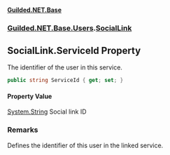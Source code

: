
#### [Guilded.NET.Base](Guilded_NET_Base 'Guilded_NET_Base')
### [Guilded.NET.Base.Users](Guilded_NET_Base#Guilded_NET_Base_Users 'Guilded.NET.Base.Users').[SocialLink](SocialLink 'Guilded.NET.Base.Users.SocialLink')
## SocialLink.ServiceId Property
The identifier of the user in this service.  
```csharp
public string ServiceId { get; set; }
```

#### Property Value
[System.String](https://docs.microsoft.com/en-us/dotnet/api/System.String 'System.String')
Social link ID
### Remarks
Defines the identifier of this user in the linked service.
